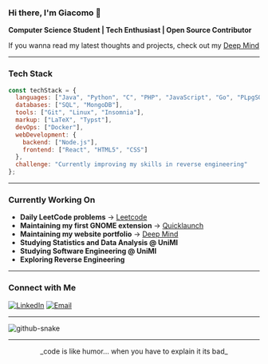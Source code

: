 ### Hi there, I'm Giacomo 👋

**Computer Science Student | Tech Enthusiast | Open Source Contributor**

If you wanna read my latest thoughts and projects, check out my [Deep Mind](https://jacksdeepmind.netlify.app/)

---

### Tech Stack

```javascript
const techStack = {
  languages: ["Java", "Python", "C", "PHP", "JavaScript", "Go", "PLpgSQL"],
  databases: ["SQL", "MongoDB"],
  tools: ["Git", "Linux", "Insomnia"],
  markup: ["LaTeX", "Typst"],
  devOps: ["Docker"],
  webDevelopment: {
    backend: ["Node.js"],
    frontend: ["React", "HTML5", "CSS"]
  },
  challenge: "Currently improving my skills in reverse engineering"
};
```
---

### Currently Working On

- **Daily LeetCode problems** → [Leetcode](https://github.com/comitanigiacomo/leetcode)
- **Maintaining my first GNOME extension** → [Quicklaunch](https://github.com/comitanigiacomo/quicklaunch)
- **Maintaining my website portfolio** → [Deep Mind](https://github.com/comitanigiacomo/deep_mind)
- **Studying Statistics and Data Analysis @ UniMI**
- **Studying Software Engineering @ UniMI**
- **Exploring Reverse Engineering**

---

### Connect with Me

[![LinkedIn](https://img.shields.io/badge/LinkedIn-%230077B5.svg?style=flat&logo=linkedin&logoColor=white)](https://www.linkedin.com/in/giacomo-comitani-249384326)
[![Email](https://img.shields.io/badge/Email-D14836?style=flat&logo=gmail&logoColor=white)](mailto:comitanigiacomo@example.com)

---

<picture>
  <source media="(prefers-color-scheme: dark)" srcset="https://raw.githubusercontent.com/comitanigiacomo/comitanigiacomo/output/snk/github-contribution-grid-snake-dark.svg" />
  <source media="(prefers-color-scheme: light)" srcset="https://raw.githubusercontent.com/comitanigiacomo/comitanigiacomo/output/snk/github-contribution-grid-snake.svg" />
  <img alt="github-snake" src="https://raw.githubusercontent.com/comitanigiacomo/comitanigiacomo/output/snk/github-snake.svg" />
</picture>


---

<p align="center">
  _code is like humor... when you have to explain it its bad_
</p>


